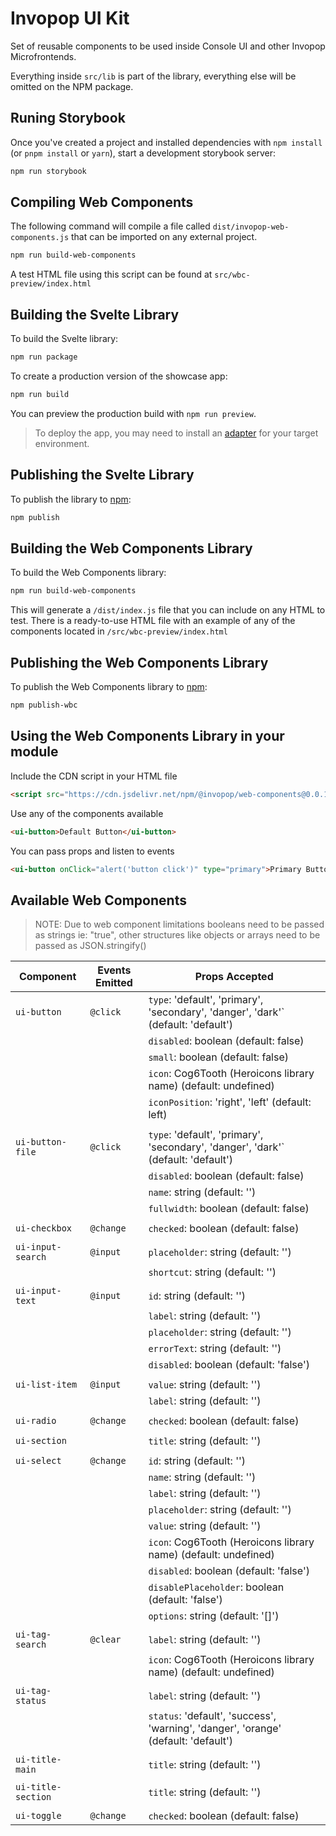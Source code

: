 # Invopop UI Kit

Set of reusable components to be used inside Console UI and other Invopop Microfrontends.

Everything inside `src/lib` is part of the library, everything else will be omitted on the NPM package.

## Runing Storybook

Once you've created a project and installed dependencies with `npm install` (or `pnpm install` or `yarn`), start a development storybook server:

```bash
npm run storybook
```

## Compiling Web Components

The following command will compile a file called `dist/invopop-web-components.js` that can be imported on any external project.

```bash
npm run build-web-components
```

A test HTML file using this script can be found at `src/wbc-preview/index.html`

## Building the Svelte Library

To build the Svelte library:

```bash
npm run package
```

To create a production version of the showcase app:

```bash
npm run build
```

You can preview the production build with `npm run preview`.

> To deploy the app, you may need to install an [adapter](https://kit.svelte.dev/docs/adapters) for your target environment.

## Publishing the Svelte Library

To publish the library to [npm](https://www.npmjs.com):

```bash
npm publish
```

## Building the Web Components Library

To build the Web Components library:

```bash
npm run build-web-components
```

This will generate a `/dist/index.js` file that you can include on any HTML to test. There is a ready-to-use HTML file with an example of any of the components located in `/src/wbc-preview/index.html`

## Publishing the Web Components Library

To publish the Web Components library to [npm](https://www.npmjs.com):

```bash
npm publish-wbc
```

## Using the Web Components Library in your module

Include the CDN script in your HTML file

```html
<script src="https://cdn.jsdelivr.net/npm/@invopop/web-components@0.0.1/index.js" defer></script>
```

Use any of the components available

```html
<ui-button>Default Button</ui-button>
```

You can pass props and listen to events

```html
<ui-button onClick="alert('button click')" type="primary">Primary Button</ui-button>
```

## Available Web Components

> NOTE: Due to web component limitations booleans need to be passed as strings ie: "true", other structures like objects or arrays need to be passed as JSON.stringify()

| Component          | Events Emitted | Props Accepted                                                                     |
| ------------------ | -------------- | ---------------------------------------------------------------------------------- |
| `ui-button`        | `@click`       | `type`: 'default', 'primary', 'secondary', 'danger', 'dark'` (default: 'default')  |
|                    |                | `disabled`: boolean (default: false)                                               |
|                    |                | `small`: boolean (default: false)                                                  |
|                    |                | `icon`: Cog6Tooth (Heroicons library name) (default: undefined)                    |
|                    |                | `iconPosition`: 'right', 'left' (default: left)                                    |
|                    |                |                                                                                    |
| `ui-button-file`   | `@click`       | `type`: 'default', 'primary', 'secondary', 'danger', 'dark'` (default: 'default')  |
|                    |                | `disabled`: boolean (default: false)                                               |
|                    |                | `name`: string (default: '')                                                       |
|                    |                | `fullwidth`: boolean (default: false)                                              |
|                    |                |                                                                                    |
| `ui-checkbox`      | `@change`      | `checked`: boolean (default: false)                                                |
|                    |                |                                                                                    |
| `ui-input-search`  | `@input`       | `placeholder`: string (default: '')                                                |
|                    |                | `shortcut`: string (default: '')                                                   |
|                    |                |                                                                                    |
| `ui-input-text`    | `@input`       | `id`: string (default: '')                                                         |
|                    |                | `label`: string (default: '')                                                      |
|                    |                | `placeholder`: string (default: '')                                                |
|                    |                | `errorText`: string (default: '')                                                  |
|                    |                | `disabled`: boolean (default: 'false')                                             |
|                    |                |                                                                                    |
| `ui-list-item`     | `@input`       | `value`: string (default: '')                                                      |
|                    |                | `label`: string (default: '')                                                      |
|                    |                |                                                                                    |
| `ui-radio`         | `@change`      | `checked`: boolean (default: false)                                                |
|                    |                |                                                                                    |
| `ui-section`       |                | `title`: string (default: '')                                                      |
|                    |                |                                                                                    |
| `ui-select`        | `@change`      | `id`: string (default: '')                                                         |
|                    |                | `name`: string (default: '')                                                       |
|                    |                | `label`: string (default: '')                                                      |
|                    |                | `placeholder`: string (default: '')                                                |
|                    |                | `value`: string (default: '')                                                      |
|                    |                | `icon`: Cog6Tooth (Heroicons library name) (default: undefined)                    |
|                    |                | `disabled`: boolean (default: 'false')                                             |
|                    |                | `disablePlaceholder`: boolean (default: 'false')                                   |
|                    |                | `options`: string (default: '[]')                                                  |
|                    |                |                                                                                    |
| `ui-tag-search`    | `@clear`       | `label`: string (default: '')                                                      |
|                    |                | `icon`: Cog6Tooth (Heroicons library name) (default: undefined)                    |
|                    |                |                                                                                    |
| `ui-tag-status`    |                | `label`: string (default: '')                                                      |
|                    |                | `status`: 'default', 'success', 'warning', 'danger', 'orange' (default: 'default') |
|                    |                |                                                                                    |
| `ui-title-main`    |                | `title`: string (default: '')                                                      |
|                    |                |                                                                                    |
| `ui-title-section` |                | `title`: string (default: '')                                                      |
|                    |                |                                                                                    |
| `ui-toggle`        | `@change`      | `checked`: boolean (default: false)                                                |
